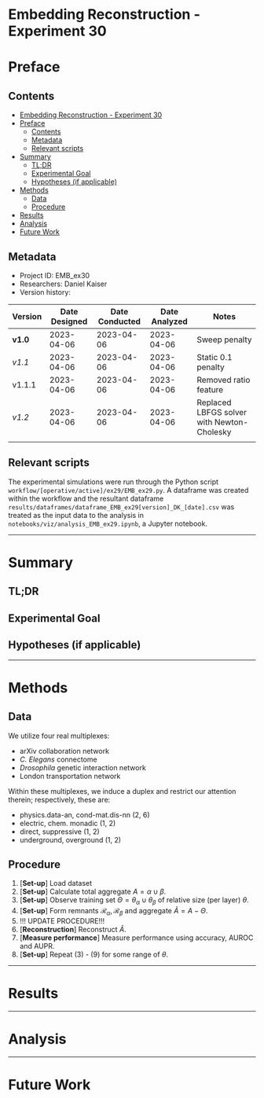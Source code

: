 # Embedding Reconstruction - Experiment 30
# Preface
## Contents

- [Embedding Reconstruction - Experiment 30](#embedding-reconstruction---experiment-30)
- [Preface](#preface)
	- [Contents](#contents)
	- [Metadata](#metadata)
	- [Relevant scripts](#relevant-scripts)
- [Summary](#summary)
	- [TL;DR](#tldr)
	- [Experimental Goal](#experimental-goal)
	- [Hypotheses (if applicable)](#hypotheses-if-applicable)
- [Methods](#methods)
	- [Data](#data)
	- [Procedure](#procedure)
- [Results](#results)
- [Analysis](#analysis)
- [Future Work](#future-work)


## Metadata
- Project ID: EMB_ex30
- Researchers: Daniel Kaiser
- Version history:

| Version  | Date Designed | Date Conducted | Date Analyzed | Notes                                      |
| -------- | ------------- | -------------- | ------------- | ------------------------------------------ |
| **v1.0** | 2023-04-06    | 2023-04-06     | 2023-04-06    | Sweep penalty                              |
| *v1.1*   | 2023-04-06    | 2023-04-06     | 2023-04-06    | Static 0.1 penalty                         |
| v1.1.1   | 2023-04-06    | 2023-04-06     | 2023-04-06    | Removed ratio feature                      |
| *v1.2*   | 2023-04-06    | 2023-04-06     | 2023-04-06    | Replaced LBFGS solver with Newton-Cholesky |
|          |               |                |               |                                            |




## Relevant scripts

The experimental simulations were run through the Python script `workflow/[operative/active]/ex29/EMB_ex29.py`. A dataframe was created within the workflow and the resultant dataframe `results/dataframes/dataframe_EMB_ex29[version]_DK_[date].csv` was treated as the input data to the analysis in `notebooks/viz/analysis_EMB_ex29.ipynb`, a Jupyter notebook.

---

# Summary
## TL;DR



## Experimental Goal




## Hypotheses (if applicable)


---

# Methods
## Data

We utilize four real multiplexes:

- arXiv collaboration network
- _C. Elegans_ connectome
- _Drosophila_ genetic interaction network
- London transportation network

Within these multiplexes, we induce a duplex and restrict our attention therein; respectively, these are:

- physics.data-an, cond-mat.dis-nn (2, 6)
- electric, chem. monadic (1, 2)
- direct, suppressive (1, 2)
- underground, overground (1, 2)

## Procedure
1. [**Set-up**] Load dataset
2. [**Set-up**] Calculate total aggregate $A = \alpha \cup \beta$.
3. [**Set-up**] Observe training set $\Theta = \theta_{\alpha} \cup \theta_{\beta}$ of relative size (per layer) $\theta$.
4. [**Set-up**] Form remnants $\mathcal{R}_{\alpha}, \mathcal{R}_{\beta}$ and aggregate $\tilde{A} = A - \Theta$.
5. !!! UPDATE PROCEDURE!!!
6. [**Reconstruction**] Reconstruct $\tilde{A}$.
7.  [**Measure performance**] Measure performance using accuracy, AUROC and AUPR.
8.  [**Set-up**] Repeat (3) - (9) for some range of $\theta$.

---

# Results


---

# Analysis


---

# Future Work


